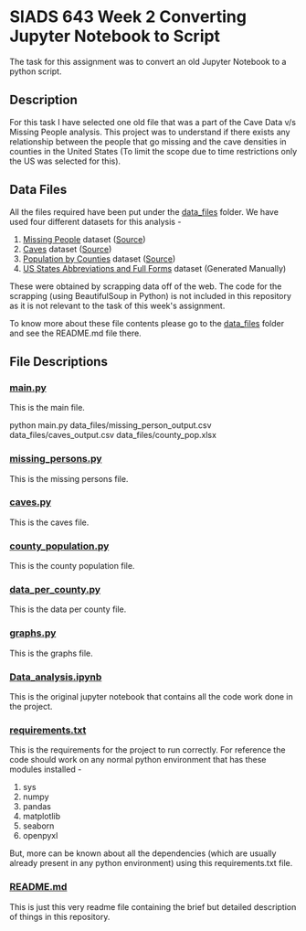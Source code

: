 # **SIADS 643 Week 2 Converting Jupyter Notebook to Script**
The task for this assignment was to convert an old Jupyter Notebook to a python script.

## Description
 For this task I have selected one old file that was a part of the Cave Data v/s Missing People analysis. This project was to understand if there exists any relationship between the people that go missing and the cave densities in counties in the United States (To limit the scope due to time restrictions only the US was selected for this).

## Data Files
All the files required have been put under the [data_files](data_files/.) folder. We have used four different datasets for this analysis - 

1. [Missing People](data_files/missing_person_output.csv) dataset ([Source](https://www.namus.gov/MissingPersons/Search#/results))
2. [Caves](data_files/caves_output.csv) dataset ([Source](https://cave-exploring.com/index.php/long-and-deep-caves-of-the-world/usa-long-caves-by-state/))
3. [Population by Counties](data_files/county_pop.xlsx) dataset ([Source](https://www2.census.gov/programs-surveys/popest/tables/2020-2023/counties/totals/co-est2023-pop.xlsx))
4. [US States Abbreviations and Full Forms](data_files/us_states.csv) dataset (Generated Manually)

These were obtained by scrapping data off of the web. The code for the scrapping (using BeautifulSoup in Python) is not included in this repository as it is not relevant to the task of this week's assignment.

To know more about these file contents please go to the [data_files](data_files/.) folder and see the README.md file there. 

## File Descriptions
### [main.py](main.py)
This is the main file.

python main.py data_files/missing_person_output.csv data_files/caves_output.csv data_files/county_pop.xlsx

### [missing_persons.py](missing_persons.py)
This is the missing persons file.

### [caves.py](caves.py)
This is the caves file.

### [county_population.py](county_population.py)
This is the county population file.

### [data_per_county.py](data_per_county.py)
This is the data per county file.

### [graphs.py](graphs.py)
This is the graphs file.

### [Data_analysis.ipynb](Data_analysis.ipynb)
This is the original jupyter notebook that contains all the code work done in the project.

### [requirements.txt](requirements.txt)
This is the requirements for the project to run correctly. For reference the code should work on any normal python environment that has these modules installed - 
1. sys
2. numpy
3. pandas
4. matplotlib
5. seaborn
6. openpyxl

But, more can be known about all the dependencies (which are usually already present in any python environment) using this requirements.txt file.

### [README.md](README.md)
This is just this very readme file containing the brief but detailed description of things in this repository.
